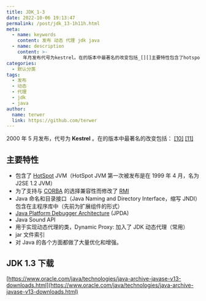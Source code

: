 ```yaml
---
title: JDK_1-3
date: 2022-10-06 19:13:47
permalink: /post/jdk_13-1h11h.html
meta:
  - name: keywords
    content: 发布 动态 代理 jdk java
  - name: description
    content: >-
      年月发布代号为kestrel。在的版本中最著名的改变包括_[][]主要特性包含了hotspotjvm（hotspotjvm第一次被发布是在年月名为jsejvm）为了支持与corba的选择兼容性而修改了rmijava命名和目录接口（javanaminganddirectoryinterface缩写jndi）包含在主程序库中（先前为扩展组件的形式）javaplatformdebuggerarchitecture(jpda)javasoundapi用于实现动态代理的类dynamicproxy_加入了jdk动态代
categories:
  - 默认分类
tags:
  - 发布
  - 动态
  - 代理
  - jdk
  - java
author:
  name: terwer
  link: https://github.com/terwer
---
```



2000 年 5 月发布，代号为 **Kestrel** 。在的版本中最著名的改变包括： [[10]](https://zh.wikipedia.org/zh-cn/Java%E7%89%88%E6%9C%AC%E6%AD%B7%E5%8F%B2#cite_note-pr13-10) [[11]](https://zh.wikipedia.org/zh-cn/Java%E7%89%88%E6%9C%AC%E6%AD%B7%E5%8F%B2#cite_note-ch13-11)

## 主要特性

* 包含了 [HotSpot](https://zh.wikipedia.org/wiki/HotSpot "HotSpot") JVM（HotSpot JVM 第一次被发布是在 1999 年 4 月，名为 J2SE 1.2 JVM）
* 为了支持与 [CORBA](https://zh.wikipedia.org/wiki/CORBA "CORBA") 的选择兼容性而修改了 [RMI](https://zh.wikipedia.org/wiki/Java%E8%BF%9C%E7%A8%8B%E6%96%B9%E6%B3%95%E8%B0%83%E7%94%A8 "Java远程方法调用")
* Java 命名和目录接口（Java Naming and Directory Interface，缩写 JNDI）包含在主程序库中（先前为扩展组件的形式）
* [Java Platform Debugger Architecture](https://zh.wikipedia.org/wiki/JPDA "JPDA") (JPDA)
* Java Sound API
* 用于实现动态代理的类，Dynamic Proxy: 加入了 JDK 动态代理（常用）
* jar 文件索引
* 对 Java 的各个方面都做了大量优化和增强。

## JDK 1.3 下载

[https://www.oracle.com/java/technologies/java-archive-javase-v13-downloads.html](https://www.oracle.com/java/technologies/java-archive-javase-v13-downloads.html)

‍
